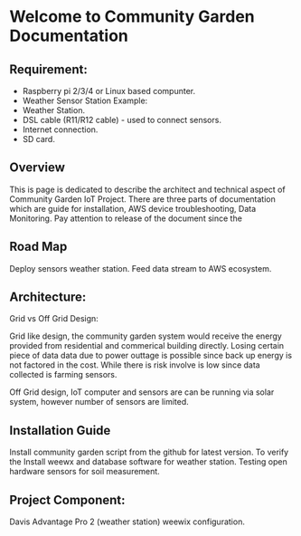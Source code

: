 
# Welcome to Community Garden Documentation

## Requirement:

- Raspberry pi 2/3/4 or Linux based compunter.
- Weather Sensor Station Example:
- Weather Station.
- DSL cable (R11/R12 cable) - used to connect sensors.
- Internet connection.
- SD card.

## Overview

 This is page is dedicated to describe the architect and technical aspect of Community Garden IoT Project.
 There are three parts of documentation which are guide for installation, AWS device troubleshooting, Data Monitoring.
 Pay attention to release of the document since the

## Road Map

 Deploy sensors weather station.
 Feed data stream to AWS ecosystem.

## Architecture:
Grid vs Off Grid Design:

 Grid like design, the community garden system would receive the energy provided from residential and commerical building directly. Losing certain piece of data data due to power outtage is possible since back up energy is not factored in the cost. While there is risk involve is low since data collected is farming sensors.

 Off Grid design, IoT computer and sensors are can be running via solar system, however number of sensors are limited.

## Installation Guide

 Install community garden script from the github for latest version.
 To verify the
 Install weewx and database software for weather station.
 Testing open hardware sensors for soil measurement.

## Project Component:

 Davis Advantage Pro 2 (weather station)
 weewix configuration.


